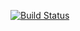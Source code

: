 [![Build Status](https://travis-ci.org/bmullan91/unicalc.svg?branch=master)](https://travis-ci.org/bmullan91/unicalc)